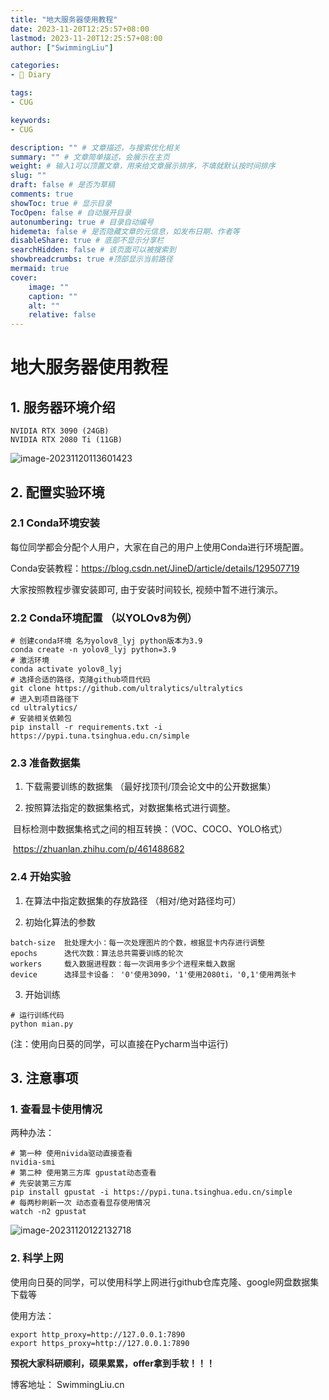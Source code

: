 ```yaml
---
title: "地大服务器使用教程"
date: 2023-11-20T12:25:57+08:00
lastmod: 2023-11-20T12:25:57+08:00
author: ["SwimmingLiu"]

categories:
- 📓 Diary

tags:
- CUG

keywords:
- CUG

description: "" # 文章描述，与搜索优化相关
summary: "" # 文章简单描述，会展示在主页
weight: # 输入1可以顶置文章，用来给文章展示排序，不填就默认按时间排序
slug: ""
draft: false # 是否为草稿
comments: true
showToc: true # 显示目录
TocOpen: false # 自动展开目录
autonumbering: true # 目录自动编号
hidemeta: false # 是否隐藏文章的元信息，如发布日期、作者等
disableShare: true # 底部不显示分享栏
searchHidden: false # 该页面可以被搜索到
showbreadcrumbs: true #顶部显示当前路径
mermaid: true
cover:
    image: ""
    caption: ""
    alt: ""
    relative: false
---
```

# 地大服务器使用教程

## 1. 服务器环境介绍

```shell
NVIDIA RTX 3090 (24GB)
NVIDIA RTX 2080 Ti (11GB)
```

![image-20231120113601423](https://i.imgs.ovh/2023/11/20/HoBnO.png)

## 2. 配置实验环境

### 2.1 Conda环境安装

每位同学都会分配个人用户，大家在自己的用户上使用Conda进行环境配置。

Conda安装教程：https://blog.csdn.net/JineD/article/details/129507719

大家按照教程步骤安装即可, 由于安装时间较长, 视频中暂不进行演示。

### 2.2 Conda环境配置 （以YOLOv8为例）

```shell
# 创建conda环境 名为yolov8_lyj python版本为3.9
conda create -n yolov8_lyj python=3.9
# 激活环境
conda activate yolov8_lyj
# 选择合适的路径，克隆github项目代码
git clone https://github.com/ultralytics/ultralytics
# 进入到项目路径下
cd ultralytics/
# 安装相关依赖包
pip install -r requirements.txt -i https://pypi.tuna.tsinghua.edu.cn/simple
```

### 2.3 准备数据集

1. 下载需要训练的数据集 （最好找顶刊/顶会论文中的公开数据集）

2.  按照算法指定的数据集格式，对数据集格式进行调整。 

​		目标检测中数据集格式之间的相互转换：（VOC、COCO、YOLO格式）

​		https://zhuanlan.zhihu.com/p/461488682

### 2.4 开始实验

1.  在算法中指定数据集的存放路径 （相对/绝对路径均可）

2.  初始化算法的参数  

   ```
   batch-size  批处理大小：每一次处理图片的个数，根据显卡内存进行调整
   epochs	   迭代次数：算法总共需要训练的轮次
   workers     载入数据进程数：每一次调用多少个进程来载入数据
   device      选择显卡设备： '0'使用3090，'1'使用2080ti，'0,1'使用两张卡
   ```

3.  开始训练 

   ```shell
   # 运行训练代码
   python mian.py
   ```

   (注：使用向日葵的同学，可以直接在Pycharm当中运行)

## 3. 注意事项

### 1. 查看显卡使用情况

两种办法：

```
# 第一种 使用nivida驱动直接查看
nvidia-smi
# 第二种 使用第三方库 gpustat动态查看
# 先安装第三方库
pip install gpustat -i https://pypi.tuna.tsinghua.edu.cn/simple
# 每两秒刷新一次 动态查看显存使用情况
watch -n2 gpustat
```

![image-20231120122132718](https://i.imgs.ovh/2023/11/20/Hoxro.png)

### 2. 科学上网

使用向日葵的同学，可以使用科学上网进行github仓库克隆、google网盘数据集下载等

使用方法：

```
export http_proxy=http://127.0.0.1:7890
export https_proxy=http://127.0.0.1:7890
```



**预祝大家科研顺利，硕果累累，offer拿到手软！！！**

博客地址： SwimmingLiu.cn